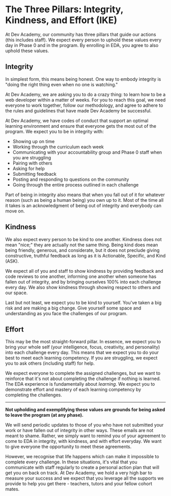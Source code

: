 # The Three Pillars: Integrity, Kindness, and Effort (IKE)

At Dev Academy, our community has three pillars that guide our actions (this includes staff). We expect every person to uphold these values every day in Phase 0 and in the program. By enrolling in EDA, you agree to also uphold these values.


## Integrity
In simplest form, this means being honest. One way to embody integrity is "doing the right thing even when no one is watching."

At Dev Academy, we are asking you to do a crazy thing: to learn how to be a web developer within a matter of weeks.  For you to reach this goal, we need everyone to work together, follow our methodology, and agree to adhere to the rules and guidelines that have made Dev Academy be successful.

At Dev Academy, we have codes of conduct that support an optimal learning environment and ensure that everyone gets the most out of the program.  We expect you to be in integrity with:
- Showing up on time
- Working through the curriculum each week
- Communicating with your accountability group and Phase 0 staff when you are struggling
- Pairing with others
- Asking for help
- Submitting feedback
- Posting and responding to questions on the community
- Going through the entire process outlined in each challenge

Part of being in integrity also means that when you fall out of it for whatever reason (such as being a human being) you own up to it.  Most of the time all it takes is an acknowledgment of being out of integrity and everybody can move on.

## Kindness
We also expect every person to be kind to one another. Kindness does not mean "nice;" they are actually not the same thing. Being kind does mean being friendly, generous, and considerate, but it does not preclude giving constructive, truthful feedback as long as it is Actionable, Specific, and Kind (ASK).

We expect all of you and staff to show kindness by providing feedback and code reviews to one another, informing one another when someone has fallen out of integrity, and by bringing ourselves 100% into each challenge every day. We also show kindness through showing respect to others and our space.

Last but not least, we expect you to be kind to yourself.  You've taken a big risk and are making a big change.  Give yourself some space and understanding as you face the challenges of our program.

## Effort
This may be the most straight-forward pillar. In essence, we expect you to bring your whole self (your intelligence, focus, creativity, and personality) into each challenge every day. This means that we expect you to do your best to meet each learning competency. If you are struggling, we expect you to ask others (including staff) for help.

We expect everyone to complete the assigned challenges, but we want to reinforce that it's not about completing the challenge if nothing is learned. The EDA experience is fundamentally about *learning*. We expect you to demonstrate effort and mastery of each learning competency by completing the challenges.

----

**Not upholding and exemplifying these values are grounds for being asked to leave the program (at any phase).**

We will send periodic updates to those of you who have not submitted your work or have fallen out of integrity in other ways. These emails are not meant to shame. Rather, we simply want to remind you of your agreement to come to EDA in integrity, with kindness, and with effort everyday. We want to give everyone the opportunity to meet these agreements.

However, we recognise that life happens which can make it impossible to complete every challenge. In these situations, it's vital that you communicate with staff regularly to create a personal action plan that will get you on back on track.  At Dev Academy, we hold a very high bar to measure your success and we expect that you leverage all the supports we provide to help you get there - teachers, tutors and your fellow cohort mates.



